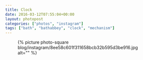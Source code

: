 ```yaml
---
title: Clock
date: 2016-03-12T07:55:04+00:00
layout: photopost
categories: ["photos", "instagram"]
tags: ["bath", "bathabbey", "clock", "mechanism"]
---
```


<figure class="photo photo--square">
  {% picture photo-square blog/instagram/8ee58c601f311658bcb32b595d3be916.jpg alt="" %}
</figure>


